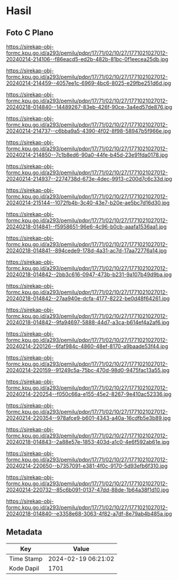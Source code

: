# Hasil

## Foto C Plano

https://sirekap-obj-formc.kpu.go.id/a293/pemilu/pdpr/17/71/02/10/27/1771021027012-20240214-214106--f86eacd5-ed2b-482b-81bc-0f1eecea25db.jpg

https://sirekap-obj-formc.kpu.go.id/a293/pemilu/pdpr/17/71/02/10/27/1771021027012-20240214-214459--4057ee1c-6969-4bc6-8025-e29fbe251d6d.jpg

https://sirekap-obj-formc.kpu.go.id/a293/pemilu/pdpr/17/71/02/10/27/1771021027012-20240218-014840--14489267-83eb-426f-90ce-3a4ed57de876.jpg

https://sirekap-obj-formc.kpu.go.id/a293/pemilu/pdpr/17/71/02/10/27/1771021027012-20240214-214737--c6bba9a5-4390-4f02-8f98-58947b5f966e.jpg

https://sirekap-obj-formc.kpu.go.id/a293/pemilu/pdpr/17/71/02/10/27/1771021027012-20240214-214850--7c1b8ed6-90a0-44fe-b45d-23e91fda0178.jpg

https://sirekap-obj-formc.kpu.go.id/a293/pemilu/pdpr/17/71/02/10/27/1771021027012-20240214-214937--2274738d-673e-4dec-9913-c200d7c6c33d.jpg

https://sirekap-obj-formc.kpu.go.id/a293/pemilu/pdpr/17/71/02/10/27/1771021027012-20240214-215144--1072fb4b-3c40-43e7-b20e-ae5bc7d16d30.jpg

https://sirekap-obj-formc.kpu.go.id/a293/pemilu/pdpr/17/71/02/10/27/1771021027012-20240218-014841--f5958651-96e6-4c96-b0cb-aaafa1536aa1.jpg

https://sirekap-obj-formc.kpu.go.id/a293/pemilu/pdpr/17/71/02/10/27/1771021027012-20240218-014841--894cede9-178d-4a31-ac7d-17aa72776a14.jpg

https://sirekap-obj-formc.kpu.go.id/a293/pemilu/pdpr/17/71/02/10/27/1771021027012-20240218-014842--2bb3c616-0947-473b-b231-9a107b49d9ba.jpg

https://sirekap-obj-formc.kpu.go.id/a293/pemilu/pdpr/17/71/02/10/27/1771021027012-20240218-014842--27aa940e-dcfa-4177-8222-be0d48f64261.jpg

https://sirekap-obj-formc.kpu.go.id/a293/pemilu/pdpr/17/71/02/10/27/1771021027012-20240218-014842--9fa94697-5888-44d7-a3ca-b614ef4a2af6.jpg

https://sirekap-obj-formc.kpu.go.id/a293/pemilu/pdpr/17/71/02/10/27/1771021027012-20240214-220126--6faf984c-4860-48ef-8170-a9baade53f44.jpg

https://sirekap-obj-formc.kpu.go.id/a293/pemilu/pdpr/17/71/02/10/27/1771021027012-20240214-220159--91249c5a-75bc-470d-98d0-9475fac13a55.jpg

https://sirekap-obj-formc.kpu.go.id/a293/pemilu/pdpr/17/71/02/10/27/1771021027012-20240214-220254--f050c66a-e155-45e2-8267-9e410ac52336.jpg

https://sirekap-obj-formc.kpu.go.id/a293/pemilu/pdpr/17/71/02/10/27/1771021027012-20240214-220354--978afce9-b601-4343-a40a-16cdfb5e3b89.jpg

https://sirekap-obj-formc.kpu.go.id/a293/pemilu/pdpr/17/71/02/10/27/1771021027012-20240218-014843--2a88e57e-1853-403d-a1c0-4e6f592ab61e.jpg

https://sirekap-obj-formc.kpu.go.id/a293/pemilu/pdpr/17/71/02/10/27/1771021027012-20240214-220650--b7357091-e381-4f0c-9170-5d93efb6f310.jpg

https://sirekap-obj-formc.kpu.go.id/a293/pemilu/pdpr/17/71/02/10/27/1771021027012-20240214-220732--85c6b091-0137-47dd-88de-1b64a38f1d10.jpg

https://sirekap-obj-formc.kpu.go.id/a293/pemilu/pdpr/17/71/02/10/27/1771021027012-20240218-014840--e3358e68-3063-4f82-a7df-8e79ab4b485a.jpg


## Metadata

| Key        | Value               |
| ---------- | ------------------- |
| Time Stamp | 2024-02-19 06:21:02 |
| Kode Dapil | 1701                |



